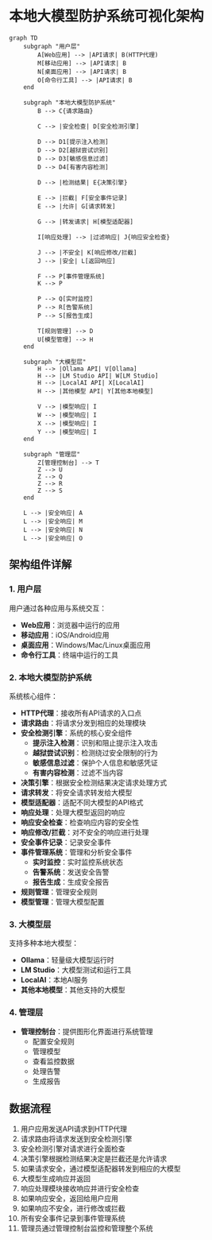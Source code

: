 # 本地大模型防护系统可视化架构

```mermaid
graph TD
    subgraph "用户层"
        A[Web应用] --> |API请求| B(HTTP代理)
        M[移动应用] --> |API请求| B
        N[桌面应用] --> |API请求| B
        O[命令行工具] --> |API请求| B
    end

    subgraph "本地大模型防护系统"
        B --> C{请求路由}
        
        C --> |安全检查| D[安全检测引擎]
        
        D --> D1[提示注入检测]
        D --> D2[越狱尝试识别]
        D --> D3[敏感信息过滤]
        D --> D4[有害内容检测]
        
        D --> |检测结果| E{决策引擎}
        
        E --> |拦截| F[安全事件记录]
        E --> |允许| G[请求转发]
        
        G --> |转发请求| H[模型适配器]
        
        I[响应处理] --> |过滤响应| J{响应安全检查}
        
        J --> |不安全| K[响应修改/拦截]
        J --> |安全| L[返回响应]
        
        F --> P[事件管理系统]
        K --> P
        
        P --> Q[实时监控]
        P --> R[告警系统]
        P --> S[报告生成]
        
        T[规则管理] --> D
        U[模型管理] --> H
    end
    
    subgraph "大模型层"
        H --> |Ollama API| V[Ollama]
        H --> |LM Studio API| W[LM Studio]
        H --> |LocalAI API| X[LocalAI]
        H --> |其他模型 API| Y[其他本地模型]
        
        V --> |模型响应| I
        W --> |模型响应| I
        X --> |模型响应| I
        Y --> |模型响应| I
    end
    
    subgraph "管理层"
        Z[管理控制台] --> T
        Z --> U
        Z --> Q
        Z --> R
        Z --> S
    end
    
    L --> |安全响应| A
    L --> |安全响应| M
    L --> |安全响应| N
    L --> |安全响应| O
```

## 架构组件详解

### 1. 用户层

用户通过各种应用与系统交互：
- **Web应用**：浏览器中运行的应用
- **移动应用**：iOS/Android应用
- **桌面应用**：Windows/Mac/Linux桌面应用
- **命令行工具**：终端中运行的工具

### 2. 本地大模型防护系统

系统核心组件：

- **HTTP代理**：接收所有API请求的入口点
- **请求路由**：将请求分发到相应的处理模块
- **安全检测引擎**：系统的核心安全组件
  - **提示注入检测**：识别和阻止提示注入攻击
  - **越狱尝试识别**：检测绕过安全限制的行为
  - **敏感信息过滤**：保护个人信息和敏感凭证
  - **有害内容检测**：过滤不当内容
- **决策引擎**：根据安全检测结果决定请求处理方式
- **请求转发**：将安全请求转发给大模型
- **模型适配器**：适配不同大模型的API格式
- **响应处理**：处理大模型返回的响应
- **响应安全检查**：检查响应内容的安全性
- **响应修改/拦截**：对不安全的响应进行处理
- **安全事件记录**：记录安全事件
- **事件管理系统**：管理和分析安全事件
  - **实时监控**：实时监控系统状态
  - **告警系统**：发送安全告警
  - **报告生成**：生成安全报告
- **规则管理**：管理安全规则
- **模型管理**：管理大模型配置

### 3. 大模型层

支持多种本地大模型：
- **Ollama**：轻量级大模型运行时
- **LM Studio**：大模型测试和运行工具
- **LocalAI**：本地AI服务
- **其他本地模型**：其他支持的大模型

### 4. 管理层

- **管理控制台**：提供图形化界面进行系统管理
  - 配置安全规则
  - 管理模型
  - 查看监控数据
  - 处理告警
  - 生成报告

## 数据流程

1. 用户应用发送API请求到HTTP代理
2. 请求路由将请求发送到安全检测引擎
3. 安全检测引擎对请求进行全面检查
4. 决策引擎根据检测结果决定是拦截还是允许请求
5. 如果请求安全，通过模型适配器转发到相应的大模型
6. 大模型生成响应并返回
7. 响应处理模块接收响应并进行安全检查
8. 如果响应安全，返回给用户应用
9. 如果响应不安全，进行修改或拦截
10. 所有安全事件记录到事件管理系统
11. 管理员通过管理控制台监控和管理整个系统
